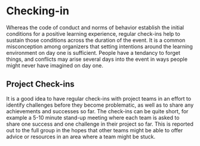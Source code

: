 # Checking-in

Whereas the code of conduct and norms of behavior establish the initial conditions for a positive learning experience, regular check-ins help to sustain those conditions across the duration of the event. It is a common misconception among organizers that setting intentions around the learning environment on day one is sufficient. People have a tendancy to forget things, and conflicts may arise several days into the event in ways people might never have imagined on day one.

## Project Check-ins

It is a good idea to have regular check-ins with project teams in an effort to identify challenges before they become problematic, as well as to share any achievements and successes so far. The check-ins can be quite short, for example a 5-10 minute stand-up meeting where each team is asked to share one success and one challenge in their project so far. This is reported out to the full group in the hopes that other teams might be able to offer advice or resources in an area where a team might be stuck. 